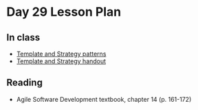 # Day 29 Lesson Plan

## In class

- [Template and Strategy patterns](../activities/activity13-2StrategyTemplate.md)
- [Template and Strategy handout](../activities/activity13-2HandoutStrategyTemplate.md)

## Reading

- Agile Software Development textbook, chapter 14 (p. 161-172)
